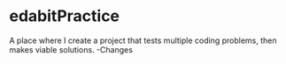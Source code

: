 # edabitPractice

A place where I create a project that tests multiple coding problems, then makes viable solutions.
-Changes